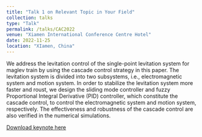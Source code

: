 ```yaml
---
title: "Talk 1 on Relevant Topic in Your Field"
collection: talks
type: "Talk"
permalink: /talks/CAC2022
venue: "Xiamen International Conference Centre Hotel"
date: 2022-11-25
location: "XIamen, China"
---
```


We address the levitation control of the single-point levitation system for maglev train by using the cascade control strategy in this paper. The levitation system is divided into two subsystems, i.e., electromagnetic system and motion system. In order to stabilize the levitation system more faster and roust, we design the sliding mode controller and fuzzy Proportional Integral Derivative (PID) controller, which constitute the cascade control, to control the electromagnetic system and motion system, respectively. The effectiveness and robustness of the cascade control are also verified in the numerical simulations.

[Download keynote here](http://wenjie015.github.io/files/CAC2022PPT.pdf)
